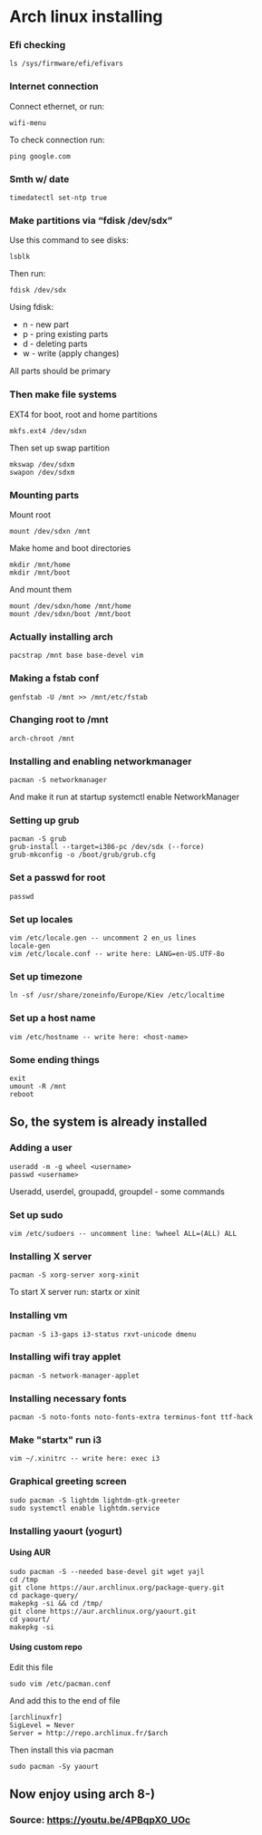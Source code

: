 # Arch linux installing
### Efi checking

	ls /sys/firmware/efi/efivars

### Internet connection

Connect ethernet, or run:
	
	wifi-menu

To check connection run:

	ping google.com 

### Smth w/ date

	timedatectl set-ntp true

### Make partitions via “fdisk /dev/sdx”

Use this command to see disks:

	lsblk

Then run:

	fdisk /dev/sdx

Using fdisk:

* n - new part
* p - pring existing parts
* d - deleting parts
* w - write (apply changes)

All parts should be primary
### Then make file systems

EXT4 for boot, root and home partitions

	mkfs.ext4 /dev/sdxn 

Then set up swap partition

	mkswap /dev/sdxm 
	swapon /dev/sdxm

### Mounting parts

Mount root

	mount /dev/sdxn /mnt 

Make home and boot directories

	mkdir /mnt/home
	mkdir /mnt/boot

And mount them

	mount /dev/sdxn/home /mnt/home  
	mount /dev/sdxn/boot /mnt/boot  

### Actually installing arch

	pacstrap /mnt base base-devel vim

### Making a fstab conf

	genfstab -U /mnt >> /mnt/etc/fstab

### Changing root to /mnt

	arch-chroot /mnt

### Installing and enabling networkmanager

	pacman -S networkmanager
And make it run at startup
	systemctl enable NetworkManager 

### Setting up grub

	pacman -S grub
	grub-install --target=i386-pc /dev/sdx (--force)
	grub-mkconfig -o /boot/grub/grub.cfg

### Set a passwd for root

	passwd

### Set up locales

	vim /etc/locale.gen -- uncomment 2 en_us lines
	locale-gen
	vim /etc/locale.conf -- write here: LANG=en-US.UTF-8o

### Set up timezone

	ln -sf /usr/share/zoneinfo/Europe/Kiev /etc/localtime

### Set up a host name

	vim /etc/hostname -- write here: <host-name>

### Some ending things

	exit
	umount -R /mnt
	reboot

## So, the system is already installed

### Adding a user

	useradd -m -g wheel <username>
	passwd <username>

Useradd, userdel, groupadd, groupdel - some commands

### Set up sudo

	vim /etc/sudoers -- uncomment line: %wheel ALL=(ALL) ALL

### Installing X server

	pacman -S xorg-server xorg-xinit

To start X server run:
	startx
or
	xinit

### Installing vm

	pacman -S i3-gaps i3-status rxvt-unicode dmenu

### Installing wifi tray applet

	pacman -S network-manager-applet

### Installing necessary fonts

	pacman -S noto-fonts noto-fonts-extra terminus-font ttf-hack

### Make "startx" run i3

	vim ~/.xinitrc -- write here: exec i3

### Graphical greeting screen

	sudo pacman -S lightdm lightdm-gtk-greeter
	sudo systemctl enable lightdm.service

### Installing yaourt (yogurt)

#### Using AUR

	sudo pacman -S --needed base-devel git wget yajl
	cd /tmp
	git clone https://aur.archlinux.org/package-query.git
	cd package-query/
	makepkg -si && cd /tmp/
	git clone https://aur.archlinux.org/yaourt.git
	cd yaourt/
	makepkg -si

#### Using custom repo

Edit this file

	sudo vim /etc/pacman.conf

And add this to the end of file

	[archlinuxfr]
	SigLevel = Never
	Server = http://repo.archlinux.fr/$arch

Then install this via pacman

	sudo pacman -Sy yaourt

## Now enjoy using arch 8-)

### Source: https://youtu.be/4PBqpX0_UOc
